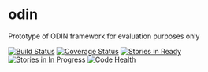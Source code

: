 # odin
Prototype of ODIN framework for evaluation purposes only

[![Build Status](https://travis-ci.org/percival-detector/odin.svg)](https://travis-ci.org/percival-detector/odin)
[![Coverage Status](https://coveralls.io/repos/github/percival-detector/odin/badge.svg?branch=master)](https://coveralls.io/github/percival-detector/odin?branch=master)
[![Stories in Ready](https://badge.waffle.io/percival-detector/odin.png?label=ready&title=Ready)](https://waffle.io/percival-detector/odin)
[![Stories in In Progress](https://badge.waffle.io/percival-detector/odin.png?label=In%20Progress&title=In%20Progress)](https://waffle.io/percival-detector/odin)
[![Code Health](https://landscape.io/github/percival-detector/odin/master/landscape.svg?style=flat)](https://landscape.io/github/percival-detector/odin/master)

